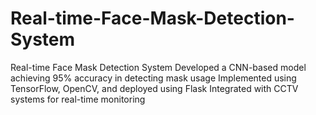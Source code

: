 # Real-time-Face-Mask-Detection-System
Real-time Face Mask Detection System Developed a CNN-based model achieving 95% accuracy in detecting mask usage Implemented using TensorFlow, OpenCV, and deployed using Flask Integrated with CCTV systems for real-time monitoring
